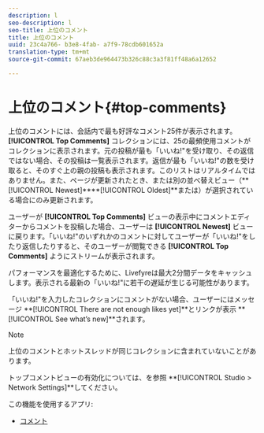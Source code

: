 ```yaml
---
description: l
seo-description: l
seo-title: 上位のコメント
title: 上位のコメント
uuid: 23c4a766- b3e8-4fab- a7f9-78cdb601652a
translation-type: tm+mt
source-git-commit: 67aeb3de964473b326c88c3a3f81ff48a6a12652

---
```



# 上位のコメント{#top-comments}

上位のコメントには、会話内で最も好評なコメント25件が表示されます。**[!UICONTROL Top Comments]** コレクションには、25の最頻使用コメントがコレクションに表示されます。元の投稿が最も「いいね!"を受け取り、その返信ではない場合、その投稿は一覧表示されます。返信が最も「いいね!"の数を受け取ると、そのすぐ上の親の投稿も表示されます。このリストはリアルタイムではありません。また、ページが更新されたとき、または別の並べ替えビュー（**[!UICONTROL Newest]****[!UICONTROL Oldest]**または）が選択されている場合にのみ更新されます。

ユーザーが **[!UICONTROL Top Comments]** ビューの表示中にコメントエディターからコメントを投稿した場合、ユーザーは **[!UICONTROL Newest]** ビューに戻ります。「いいね!"のいずれかのコメントに対してユーザーが「いいね!"をしたり返信したりすると、そのユーザーが閲覧できる **[!UICONTROL Top Comments]** ようにストリームが表示されます。

パフォーマンスを最適化するために、Livefyreは最大2分間データをキャッシュします。表示される最新の「いいね!"に若干の遅延が生じる可能性があります。

「いいね!"を入力したコレクションにコメントがない場合、ユーザーにはメッセージ **[!UICONTROL There are not enough likes yet]**とリンクが表示 **[!UICONTROL See what’s new]**されます。

>[!NOTE]
>
>上位のコメントとホットスレッドが同じコレクションに含まれていないことがあります。

トップコメントビューの有効化については、を参照 **[!UICONTROL Studio > Network Settings]**してください。

この機能を使用するアプリ:

* [コメント](/help/using/c-about-apps/c-comments/c-comments.md)


